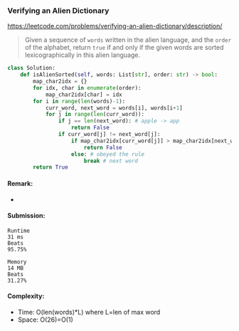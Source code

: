 ### Verifying an Alien Dictionary
https://leetcode.com/problems/verifying-an-alien-dictionary/description/
>Given a sequence of `words` written in the alien language, and the `order` of the alphabet, return `true` if and only if the given words are sorted lexicographically in this alien language.
```python
class Solution:
    def isAlienSorted(self, words: List[str], order: str) -> bool:
        map_char2idx = {}
        for idx, char in enumerate(order):
            map_char2idx[char] = idx
        for i in range(len(words)-1):
            curr_word, next_word = words[i], words[i+1]
            for j in range(len(curr_word)):
                if j == len(next_word): # apple -> app
                    return False
                if curr_word[j] != next_word[j]:
                    if map_char2idx[curr_word[j]] > map_char2idx[next_word[j]]:
                        return False
                    else: # obeyed the rule
                        break # next word
        return True
```
#### Remark:
- 
#### Submission:
```
Runtime
31 ms
Beats
95.75%

Memory
14 MB
Beats
31.27%
```
#### Complexity:
- Time: O(len(words)*L) where L=len of max word
- Space: O(26)=O(1)

